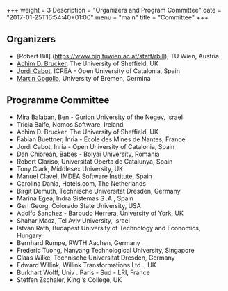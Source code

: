 +++
weight = 3
Description = "Organizers and Program Committee"
date = "2017-01-25T16:54:40+01:00"
menu = "main"
title = "Committee"
+++

## Organizers

* [Robert Bill] (https://www.big.tuwien.ac.at/staff/rbill), TU Wien, Austria
* [Achim D. Brucker](https://www.brucker.ch/), The University of Sheffield, UK
* [Jordi Cabot](http://jordicabot.com/), ICREA - Open University of Catalonia, Spain
* [Martin Gogolla](http://www.db.informatik.uni-bremen.de/~gogolla/), University of Bremen, Germina

## Programme Committee

* Mira Balaban, Ben - Gurion University of the Negev, Israel
* Tricia Balfe, Nomos Software, Ireland
* Achim D. Brucker, The University of Sheffield, UK
* Fabian Buettner, Inria - Ecole des Mines de Nantes, France
* Jordi Cabot, Inria - Open University of Catalonia, Spain
* Dan Chiorean, Babes - Bolyai University, Romania
* Robert Clariso, Universitat Oberta de Catalunya, Spain
* Tony Clark, Middlesex University, UK
* Manuel Clavel, IMDEA Software Institute, Spain
* Carolina Dania, Hotels.com, The Netherlands
* Birgit Demuth, Technische Universitat Dresden, Germany
* Marina Egea, Indra Sistemas S .A., Spain
* Geri Georg, Colorado State University, USA
* Adolfo Sanchez - Barbudo Herrera, University of York, UK
* Shahar Maoz, Tel Aviv University, Israel
* Istvan Rath, Budapest University of Technology and Economics, Hungary
* Bernhard Rumpe, RWTH Aachen, Germany
* Frederic Tuong, Nanyang Technological University, Singapore
* Claas Wilke, Technische Universitat Dresden, Germany
* Edward Willink, Willink Transformations Ltd ., UK
* Burkhart Wolff, Univ . Paris - Sud - LRI, France
* Steffen Zschaler, King ’s College, UK